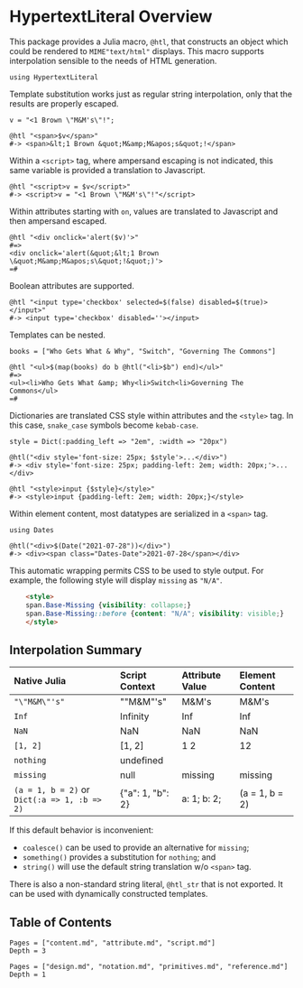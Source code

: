 # HypertextLiteral Overview

This package provides a Julia macro, `@htl`, that constructs an object
which could be rendered to `MIME"text/html"` displays. This macro
supports interpolation sensible to the needs of HTML generation.

    using HypertextLiteral

Template substitution works just as regular string interpolation, only
that the results are properly escaped.

    v = "<1 Brown \"M&M's\"!";

    @htl "<span>$v</span>"
    #-> <span>&lt;1 Brown &quot;M&amp;M&apos;s&quot;!</span>

Within a `<script>` tag, where ampersand escaping is not indicated, this
same variable is provided a translation to Javascript.

    @htl "<script>v = $v</script>"
    #-> <script>v = "<1 Brown \"M&M's\"!"</script>

Within attributes starting with `on`, values are translated to
Javascript and then ampersand escaped.

    @htl "<div onclick='alert($v)'>"
    #=>
    <div onclick='alert(&quot;&lt;1 Brown \&quot;M&amp;M&apos;s\&quot;!&quot;)'>
    =#

Boolean attributes are supported.

    @htl "<input type='checkbox' selected=$(false) disabled=$(true)></input>"
    #-> <input type='checkbox' disabled=''></input>

Templates can be nested.

    books = ["Who Gets What & Why", "Switch", "Governing The Commons"]

    @htl "<ul>$(map(books) do b @htl("<li>$b") end)</ul>"
    #=>
    <ul><li>Who Gets What &amp; Why<li>Switch<li>Governing The Commons</ul>
    =#

Dictionaries are translated CSS style within attributes and the
`<style>` tag. In this case, `snake_case` symbols become `kebab-case`.

    style = Dict(:padding_left => "2em", :width => "20px")

    @htl("<div style='font-size: 25px; $style'>...</div>")
    #-> <div style='font-size: 25px; padding-left: 2em; width: 20px;'>...</div>

    @htl "<style>input {$style}</style>"
    #-> <style>input {padding-left: 2em; width: 20px;}</style>

Within element content, most datatypes are serialized in a `<span>` tag.

    using Dates

    @htl("<div>$(Date("2021-07-28"))</div>")
    #-> <div><span class="Dates-Date">2021-07-28</span></div>

This automatic wrapping permits CSS to be used to style output. For
example, the following style will display `missing` as `"N/A"`.

```HTML
    <style>
    span.Base-Missing {visibility: collapse;}
    span.Base-Missing::before {content: "N/A"; visibility: visible;}
    </style>
```

## Interpolation Summary

| Native Julia         | Script Context   | Attribute Value | Element Content |
|:-------------------- |:---------------- |:--------------- |:--------------- |
| `"\"M&M\"'s"`        | "\"M&M\"'s"      | M&amp;M&apos;s  | M&amp;M&apos;s  |
| `Inf`                | Infinity         | Inf             | Inf             |
| `NaN`                | NaN              | NaN             | NaN             |
| `[1, 2]`             | [1, 2]           | 1 2             | 12              |
| `nothing`            | undefined        |                 |                 |
| `missing`            | null             | missing         | <span class="Base-Missing">missing</span> |
| `(a = 1, b = 2)` or `Dict(:a => 1, :b => 2)` | {"a": 1, "b": 2} | a: 1; b: 2;     | <span class="Core-NamedTuple">(a = 1, b = 2)</span> |

If this default behavior is inconvenient:

* `coalesce()` can be used to provide an alternative for `missing`;
* `something()` provides a substitution for `nothing`; and
* `string()` will use the default string translation w/o `<span>` tag.

There is also a non-standard string literal, `@htl_str` that is not
exported. It can be used with dynamically constructed templates.

## Table of Contents

```@contents
Pages = ["content.md", "attribute.md", "script.md"]
Depth = 3
```

```@contents
Pages = ["design.md", "notation.md", "primitives.md", "reference.md"]
Depth = 1
```
